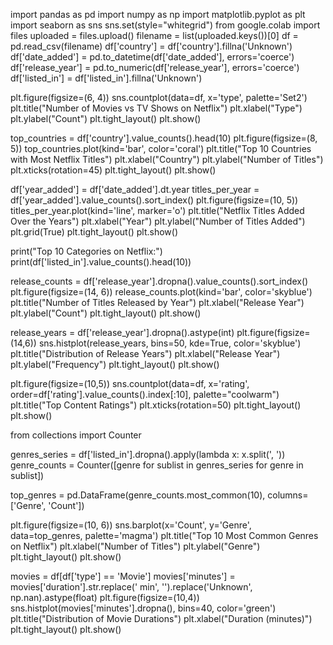 import pandas as pd
import numpy as np
import matplotlib.pyplot as plt
import seaborn as sns
sns.set(style="whitegrid")
from google.colab import files
uploaded = files.upload()
filename = list(uploaded.keys())[0]
df = pd.read_csv(filename)
df['country'] = df['country'].fillna('Unknown')
df['date_added'] = pd.to_datetime(df['date_added'], errors='coerce')
df['release_year'] = pd.to_numeric(df['release_year'], errors='coerce')
df['listed_in'] = df['listed_in'].fillna('Unknown')

plt.figure(figsize=(6, 4))
sns.countplot(data=df, x='type', palette='Set2')
plt.title("Number of Movies vs TV Shows on Netflix")
plt.xlabel("Type")
plt.ylabel("Count")
plt.tight_layout()
plt.show()

top_countries = df['country'].value_counts().head(10)
plt.figure(figsize=(8, 5))
top_countries.plot(kind='bar', color='coral')
plt.title("Top 10 Countries with Most Netflix Titles")
plt.xlabel("Country")
plt.ylabel("Number of Titles")
plt.xticks(rotation=45)
plt.tight_layout()
plt.show()

df['year_added'] = df['date_added'].dt.year
titles_per_year = df['year_added'].value_counts().sort_index()
plt.figure(figsize=(10, 5))
titles_per_year.plot(kind='line', marker='o')
plt.title("Netflix Titles Added Over the Years")
plt.xlabel("Year")
plt.ylabel("Number of Titles Added")
plt.grid(True)
plt.tight_layout()
plt.show()

print("Top 10 Categories on Netflix:")
print(df['listed_in'].value_counts().head(10))

release_counts = df['release_year'].dropna().value_counts().sort_index()
plt.figure(figsize=(14, 6))
release_counts.plot(kind='bar', color='skyblue')
plt.title("Number of Titles Released by Year")
plt.xlabel("Release Year")
plt.ylabel("Count")
plt.tight_layout()
plt.show()

release_years = df['release_year'].dropna().astype(int)
plt.figure(figsize=(14,6))
sns.histplot(release_years, bins=50, kde=True, color='skyblue')
plt.title("Distribution of Release Years")
plt.xlabel("Release Year")
plt.ylabel("Frequency")
plt.tight_layout()
plt.show()

plt.figure(figsize=(10,5))
sns.countplot(data=df, x='rating', order=df['rating'].value_counts().index[:10], palette="coolwarm")
plt.title("Top Content Ratings")
plt.xticks(rotation=50)
plt.tight_layout()
plt.show()

from collections import Counter

genres_series = df['listed_in'].dropna().apply(lambda x: x.split(', '))
genre_counts = Counter([genre for sublist in genres_series for genre in sublist])

top_genres = pd.DataFrame(genre_counts.most_common(10), columns=['Genre', 'Count'])

plt.figure(figsize=(10, 6))
sns.barplot(x='Count', y='Genre', data=top_genres, palette='magma')
plt.title("Top 10 Most Common Genres on Netflix")
plt.xlabel("Number of Titles")
plt.ylabel("Genre")
plt.tight_layout()
plt.show()

movies = df[df['type'] == 'Movie']
movies['minutes'] = movies['duration'].str.replace(' min', '').replace('Unknown', np.nan).astype(float)
plt.figure(figsize=(10,4))
sns.histplot(movies['minutes'].dropna(), bins=40, color='green')
plt.title("Distribution of Movie Durations")
plt.xlabel("Duration (minutes)")
plt.tight_layout()
plt.show()

